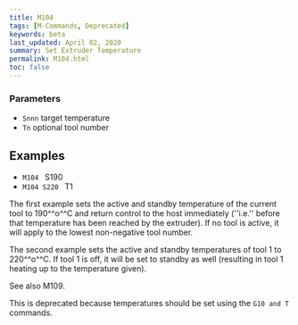 ```yaml
---
title: M104
tags: [M-Commands, Deprecated] 
keywords: beta 
last_updated: April 02, 2020 
summary: Set Extruder Temperature 
permalink: M104.html
toc: false 
---
```



### Parameters

* `Snnn` target temperature
* `Tn` optional tool number

## Examples

* ` M104  ` S190
* ` M104 S220  ` T1

The first example sets the active and standby temperature of the current tool to 190^^o^^C and return control to the host immediately (''i.e.'' before that temperature has been reached by the extruder).   If no tool is active, it will apply to the lowest non-negative tool number.

The second example sets the active and standby temperatures of tool 1 to 220^^o^^C.  If tool 1 is off, it will be set to standby as well (resulting in tool 1 heating up to the temperature given).

See also M109.

This is deprecated because temperatures should be set using the ` G10 and T  ` commands.

